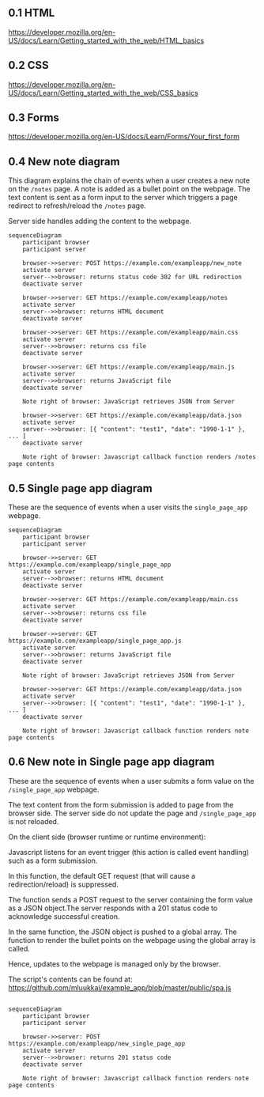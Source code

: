 ## 0.1 HTML

https://developer.mozilla.org/en-US/docs/Learn/Getting_started_with_the_web/HTML_basics 

## 0.2 CSS

https://developer.mozilla.org/en-US/docs/Learn/Getting_started_with_the_web/CSS_basics

## 0.3 Forms

https://developer.mozilla.org/en-US/docs/Learn/Forms/Your_first_form

## 0.4 New note diagram

This diagram explains the chain of events when a user creates a new note on the `/notes` page. A note is added as a bullet point on the webpage. The text content is sent as a form input to the server which triggers a page redirect to refresh/reload the `/notes` page.

Server side handles adding the content to the webpage. 

```mermaid
sequenceDiagram
    participant browser
    participant server

    browser->>server: POST https://example.com/exampleapp/new_note
    activate server
    server-->>browser: returns status code 302 for URL redirection
    deactivate server

    browser->>server: GET https://example.com/exampleapp/notes
    activate server
    server-->>browser: returns HTML document
    deactivate server

    browser->>server: GET https://example.com/exampleapp/main.css
    activate server
    server-->>browser: returns css file
    deactivate server

    browser->>server: GET https://example.com/exampleapp/main.js
    activate server
    server-->>browser: returns JavaScript file
    deactivate server

    Note right of browser: JavaScript retrieves JSON from Server

    browser->>server: GET https://example.com/exampleapp/data.json
    activate server
    server-->>browser: [{ "content": "test1", "date": "1990-1-1" }, ... ]
    deactivate server

    Note right of browser: Javascript callback function renders /notes page contents
```

## 0.5 Single page app diagram

These are the sequence of events when a user visits the `single_page_app` webpage.

```mermaid
sequenceDiagram
    participant browser
    participant server

    browser->>server: GET https://example.com/exampleapp/single_page_app
    activate server
    server-->>browser: returns HTML document
    deactivate server

    browser->>server: GET https://example.com/exampleapp/main.css
    activate server
    server-->>browser: returns css file
    deactivate server

    browser->>server: GET https://example.com/exampleapp/single_page_app.js
    activate server
    server-->>browser: returns JavaScript file
    deactivate server

    Note right of browser: JavaScript retrieves JSON from Server

    browser->>server: GET https://example.com/exampleapp/data.json
    activate server
    server-->>browser: [{ "content": "test1", "date": "1990-1-1" }, ... ]
    deactivate server

    Note right of browser: Javascript callback function renders note page contents
```

## 0.6 New note in Single page app diagram

These are the sequence of events when a user submits a form value on the `/single_page_app` webpage.

The text content from the form submission is added to page from the browser side. The server side do not update the page and `/single_page_app` is not reloaded.

On the client side (browser runtime or runtime environment):

Javascript listens for an event trigger (this action is called event handling) such as a form submission.

In this function, the default GET request (that will cause a redirection/reload) is suppressed.

The function sends a POST request to the server containing the form value as a JSON object.The server responds with a 201 status code to acknowledge successful creation.

In the same function, the JSON object is pushed to a global array. The function to render the bullet points on the webpage using the global array is called. 

Hence, updates to the webpage is managed only by the browser. 

The script's contents can be found at: https://github.com/mluukkai/example_app/blob/master/public/spa.js 


```mermaid

sequenceDiagram
    participant browser
    participant server

    browser->>server: POST https://example.com/exampleapp/new_single_page_app
    activate server
    server-->>browser: returns 201 status code
    deactivate server
    
    Note right of browser: Javascript callback function renders note page contents

```